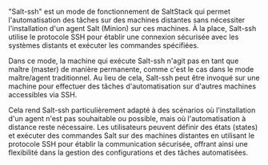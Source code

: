 "Salt-ssh" est un mode de fonctionnement de SaltStack qui permet l'automatisation des tâches sur des machines distantes sans nécessiter l'installation d'un agent Salt (Minion) sur ces machines. À la place, Salt-ssh utilise le protocole SSH pour établir une connexion sécurisée avec les systèmes distants et exécuter les commandes spécifiées.

Dans ce mode, la machine qui exécute Salt-ssh n'agit pas en tant que maître (master) de manière permanente, comme c'est le cas dans le mode maître/agent traditionnel. Au lieu de cela, Salt-ssh peut être invoqué sur une machine pour effectuer des tâches d'automatisation sur d'autres machines accessibles via SSH.

Cela rend Salt-ssh particulièrement adapté à des scénarios où l'installation d'un agent n'est pas souhaitable ou possible, mais où l'automatisation à distance reste nécessaire. Les utilisateurs peuvent définir des états (states) et exécuter des commandes Salt sur des machines distantes en utilisant le protocole SSH pour établir la communication sécurisée, offrant ainsi une flexibilité dans la gestion des configurations et des tâches automatisées.
